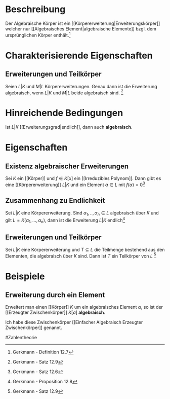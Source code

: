 # Beschreibung
Der Algebraische Körper ist ein [[Körpererweiterung|Erweiterungskörper]] welcher nur [[Algebraisches Element|algebraische Elemente]] bzgl. dem ursprünglichen Körper enthält.[^3]

# Charakterisierende Eigenschaften
## Erweiterungen und Teilkörper
Seien $L|K$ und $M|L$ Körpererweiterungen. Genau dann ist die Erweiterung algebraisch, wenn $L|K$ und $M|L$ beide algebraisch sind. [^5]

# Hinreichende Bedingungen
Ist $L|K$ [[Erweiterungsgrad|endlich]], dann auch **algebraisch**.


# Eigenschaften
## Existenz algebraischer Erweiterungen
Sei $K$ ein [[Körper]] und $f \in K[x]$ ein [[Irreduzibles Polynom]]. Dann gibt es eine [[Körpererweiterung]] $L|K$ und ein Element $a \in L$ mit $f(\alpha) = 0$[^2]

## Zusammenhang zu Endlichkeit
Sei $L|K$ eine Körpererweiterung.
Sind $\alpha_1, .., \alpha_n \in L$ algebraisch über $K$ und gilt $L = K(\alpha_1, ..., \alpha_n)$, dann ist die Erweiterung $L|K$ endlich[^4]


## Erweiterungen und Teilkörper
Sei $L|K$ eine Körpererweiterung und $T \subseteq L$ die Teilmenge bestehend aus den Elementen, die algebraisch über $K$ sind.
Dann ist $T$ ein Teilkörper von $L$ [^5]



# Beispiele
## Erweiterung durch ein Element
Erweitert man einen [[Körper]] $K$ um ein algebraisches Element $\alpha$, so ist der [[Erzeugter Zwischenkörper]] $K[a]$ **algebraisch**.

Ich habe diese Zwischenkörper [[Einfacher Algebraisch Erzeugter Zwischenkörper]] genannt.




#Zahlentheorie 

[^1]: Gerkmann - Satz 12.4
[^2]: Gerkmann - Satz 12.6
[^3]: Gerkmann - Definition 12.7
[^4]: Gerkmann - Proposition 12.8
[^5]: Gerkmann - Satz 12.9
